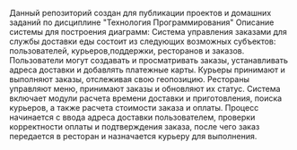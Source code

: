 Данный репозиторий создан для публикации проектов и домашних заданий по дисциплине "Технология Программирования"
Описание системы для построения диаграмм:
Система управления заказами для службы доставки еды состоит из следующих возможных субъектов: пользователей, курьеров,поддержки, ресторанов и заказов. Пользователи могут создавать и просматривать заказы, устанавливать адреса доставки и добавлять платежные карты. Курьеры принимают и выполняют заказы, отслеживая свою геопозицию. Рестораны управляют меню, принимают заказы и обновляют их статус. Система включает модули расчета времени доставки и приготовления, поиска курьеров, а также расчета стоимости заказа и оплаты. Процесс начинается с ввода адреса доставки пользователем, проверки корректности оплаты и подтверждения заказа, после чего заказ передается в ресторан и назначается курьеру для выполнения.
